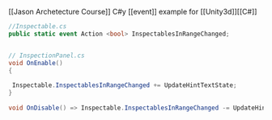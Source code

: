 [[Jason Archetecture Course]] 
C#y [[event]] example for [[Unity3d]][[C#]]
```C#
//Inspectable.cs
public static event Action <bool> InspectablesInRangeChanged;


// InspectionPanel.cs
void OnEnable()  
{ 
 
 Inspectable.InspectablesInRangeChanged += UpdateHintTextState;  
}  
  
void OnDisable() => Inspectable.InspectablesInRangeChanged -= UpdateHintTextState;